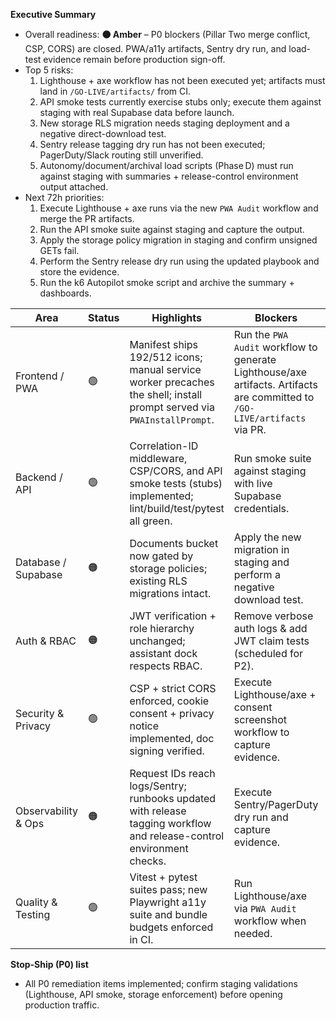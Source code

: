 **Executive Summary**
- Overall readiness: **🟠 Amber** – P0 blockers (Pillar Two merge conflict, CSP, CORS) are closed. PWA/a11y artifacts, Sentry dry run, and load-test evidence remain before production sign-off.
- Top 5 risks:
  1. Lighthouse + axe workflow has not been executed yet; artifacts must land in `/GO-LIVE/artifacts/` from CI.
  2. API smoke tests currently exercise stubs only; execute them against staging with real Supabase data before launch.
  3. New storage RLS migration needs staging deployment and a negative direct-download test.
  4. Sentry release tagging dry run has not been executed; PagerDuty/Slack routing still unverified.
  5. Autonomy/document/archival load scripts (Phase D) must run against staging with summaries + release-control environment output attached.
- Next 72h priorities:
  1. Execute Lighthouse + axe runs via the new `PWA Audit` workflow and merge the PR artifacts.
  2. Run the API smoke suite against staging and capture the output.
  3. Apply the storage policy migration in staging and confirm unsigned GETs fail.
  4. Perform the Sentry release dry run using the updated playbook and store the evidence.
  5. Run the k6 Autopilot smoke script and archive the summary + dashboards.

| Area | Status | Highlights | Blockers | Evidence |
| --- | --- | --- | --- | --- |
| Frontend / PWA | 🟢 | Manifest ships 192/512 icons; manual service worker precaches the shell; install prompt served via `PWAInstallPrompt`. | Run the `PWA Audit` workflow to generate Lighthouse/axe artifacts. Artifacts are committed to `/GO-LIVE/artifacts` via PR. | `public/manifest.json`, `public/service-worker.js`, `src/utils/pwa.ts`, `.github/workflows/pwa-audit.yml`.
| Backend / API | 🟢 | Correlation-ID middleware, CSP/CORS, and API smoke tests (stubs) implemented; lint/build/test/pytest all green. | Run smoke suite against staging with live Supabase credentials. | `server/main.py:60-160`, `tests/api/test_core_smoke.py`, `tests/test_request_id.py`.
| Database / Supabase | 🟠 | Documents bucket now gated by storage policies; existing RLS migrations intact. | Apply the new migration in staging and perform a negative download test. | `supabase/migrations/20250927100000_documents_storage_policy.sql`, `tests/test_documents_signing.py`.
| Auth & RBAC | 🟠 | JWT verification + role hierarchy unchanged; assistant dock respects RBAC. | Remove verbose auth logs & add JWT claim tests (scheduled for P2). | `server/main.py:242-344`, `src/components/auth/protected-route.tsx:16-79`.
| Security & Privacy | 🟢 | CSP + strict CORS enforced, cookie consent + privacy notice implemented, doc signing verified. | Execute Lighthouse/axe + consent screenshot workflow to capture evidence. | `server/main.py:60-160`, `.env.example`, `SECURITY.md`, `src/components/privacy/CookieConsent.tsx`, `.github/workflows/pwa-audit.yml`.
| Observability & Ops | 🟠 | Request IDs reach logs/Sentry; runbooks updated with release tagging workflow and release-control environment checks. | Execute Sentry/PagerDuty dry run and capture evidence. | `server/main.py:60-127`, `docs/observability.md`, `GO-LIVE/RELEASE_RUNBOOK.md`.
| Quality & Testing | 🟢 | Vitest + pytest suites pass; new Playwright a11y suite and bundle budgets enforced in CI. | Run Lighthouse/axe via `PWA Audit` workflow when needed. | `npm run lint`, `npm run build`, `npm test`, `pytest`, `scripts/check_bundlesize.mjs`, `tests/playwright/a11y.spec.ts`.

**Stop-Ship (P0) list**
- All P0 remediation items implemented; confirm staging validations (Lighthouse, API smoke, storage enforcement) before opening production traffic.
